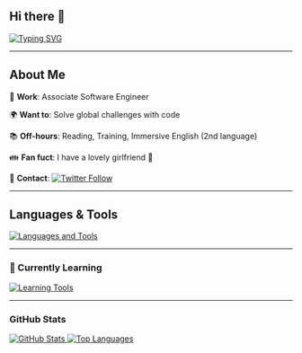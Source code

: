## Hi there 👋

<div>
  <a href="https://git.io/typing-svg">
    <img src="https://readme-typing-svg.demolab.com?font=Fira+Code&size=30&pause=800&vCenter=true&width=700&height=50&lines=This+is+Hiroki;Hello+there+%F0%9F%91%8B" alt="Typing SVG" />
  </a>
</div>

---

<div>
  <h2>About Me</h2>
  <p>💼 <strong>Work</strong>: Associate Software Engineer</p>
  <p>🌍 <strong>Want to</strong>: Solve global challenges with code</p>
  <p>📚 <strong>Off-hours</strong>: Reading, Training, Immersive English (2nd language)</p>
  <p>👪 <strong>Fan fuct</strong>: I have a lovely girlfriend 👧</p>
  <p>📩 <strong>Contact</strong>: 
    <a href="https://twitter.com/hirokishimizu39">
      <img src="https://img.shields.io/twitter/follow/hirokishimizu39?style=social" alt="Twitter Follow" />
    </a>
  </p>
</div>

---

<div>
  <h2>Languages & Tools</h2>
  <a href="https://skillicons.dev">
    <img src="https://skillicons.dev/icons?i=js,ts,react,nextjs,nodejs,rails,ruby,py,php,html,css,postgres,mysql,linux,docker,git,vscode" alt="Languages and Tools" />
  </a>
</div>

---

<div>
  <h3>🌱 Currently Learning</h3>
  <a href="https://skillicons.dev">
    <img src="https://skillicons.dev/icons?i=go,terraform,aws,gcp,graphql" alt="Learning Tools" />
  </a>
</div>

---

<div>
  <h3>GitHub Stats</h3>
  <a href="https://github-readme-stats.vercel.app/api?username=hirokishimizu39&show_icons=true&theme=tokyonight&hide_border=true">
    <img src="https://github-readme-stats.vercel.app/api?username=hirokishimizu39&show_icons=true&theme=tokyonight&hide_border=true&bg_color=1a1b27&title_color=36BCF7&icon_color=36BCF7&text_color=ffffff" alt="GitHub Stats" />
  </a>  
  <a href="https://github.com/hirokishimizu39/github-readme-stats">
    <img src="https://github-readme-stats.vercel.app/api/top-langs/?username=hirokishimizu39&layout=compact&theme=tokyonight&hide_border=true" alt="Top Languages" />
  </a>
</div>
